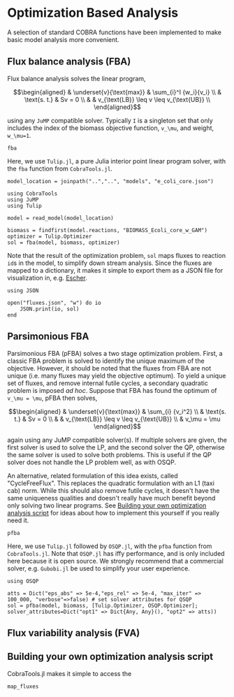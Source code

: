 # Optimization Based Analysis
A selection of standard COBRA functions have been implemented to make basic model analysis more convenient.

## Flux balance analysis (FBA)
Flux balance analysis solves the linear program,
```math
\begin{aligned}
& \underset{v}{\text{max}}
& \sum_{i}^I {w_i}{v_i} \\
& \text{s. t.}
& Sv = 0 \\
& & v_{\text{LB}} \leq v \leq v_{\text{UB}} \\
\end{aligned}
```
using any `JuMP` compatible solver. Typically ``I`` is a singleton set that only includes the index of the biomass objective function, ``v_\mu``, and weight, ``w_\mu=1``.
```@docs
fba
```
Here, we use `Tulip.jl`, a pure Julia interior point linear program solver, with the `fba` function from `CobraTools.jl`.
```@setup fba
model_location = joinpath("..","..", "models", "e_coli_core.json")
```
```@example fba
using CobraTools
using JuMP
using Tulip

model = read_model(model_location)

biomass = findfirst(model.reactions, "BIOMASS_Ecoli_core_w_GAM")
optimizer = Tulip.Optimizer
sol = fba(model, biomass, optimizer)
```
Note that the result of the optimization problem, `sol` maps fluxes to reaction `id`s in the model, to simplify down stream analysis.
Since the fluxes are mapped to a dictionary, it makes it simple to export them as a JSON file for visualization in, e.g. [Escher](https://escher.github.io/#/).
```@example fba
using JSON

open("fluxes.json", "w") do io
    JSON.print(io, sol)
end
```
## Parsimonious FBA
Parsimonious FBA (pFBA) solves a two stage optimization problem. First, a classic FBA problem is solved to identify the unique maximum of the objective. 
However, it should be noted that the fluxes from FBA are not unique (i.e. many fluxes may yield the objective optimum). 
To yield a unique set of fluxes, and remove internal futile cycles, a secondary quadratic problem is imposed *ad hoc*. 
Suppose that FBA has found the optimum of ``v_\mu = \mu``, pFBA then solves,
```math
\begin{aligned}
& \underset{v}{\text{max}}
& \sum_{i} {v_i^2} \\
& \text{s. t.}
& Sv = 0 \\
& & v_{\text{LB}} \leq v \leq v_{\text{UB}} \\
& v_\mu = \mu
\end{aligned}
```
again using any JuMP compatible solver(s). If multiple solvers are given, the first solver is used to solve the LP, and the second solver the QP, otherwise the same solver is used to solve both problems.
This is useful if the QP solver does not handle the LP problem well, as with OSQP. 

An alternative, related formulation of this idea exists, called "CycleFreeFlux". 
This replaces the quadratic formulation with an L1 (taxi cab) norm. While this should also remove futile cycles, it doesn't have the same uniqueness qualities and doesn't
really have much benefit beyond only solving two linear programs. See [Building your own optimization analysis script](@ref) for ideas about how to implement this yourself if you really need it.
```@docs
pfba
```
Here, we use `Tulip.jl` followed by `OSQP.jl`, with the `pfba` function from `CobraTools.jl`. Note that `OSQP.jl` has iffy performance, and is only included here because it is open source. We strongly recommend that a commercial solver, e.g. `Gubobi.jl` be used to simplify your user experience.
```@example fba
using OSQP

atts = Dict("eps_abs" => 5e-4,"eps_rel" => 5e-4, "max_iter" => 100_000, "verbose"=>false) # set solver attributes for QSQP
sol = pfba(model, biomass, [Tulip.Optimizer, OSQP.Optimizer]; solver_attributes=Dict("opt1" => Dict{Any, Any}(), "opt2" => atts))
```
## Flux variability analysis (FVA)

## Building your own optimization analysis script
CobraTools.jl makes it simple to access the 

```@docs
map_fluxes
```